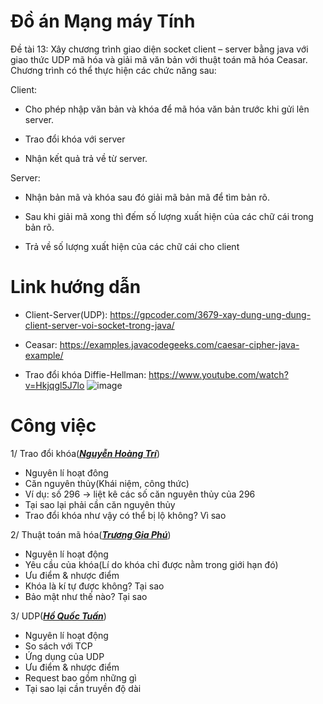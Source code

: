 # Đồ án Mạng máy Tính
Đề tài 13: Xây chương trình giao diện socket client – server bằng java với giao thức UDP mã hóa và giải mã văn bản với thuật toán mã hóa Ceasar. Chương trình có thể thực hiện các chức năng sau:

Client:

- Cho phép nhập văn bản và khóa để mã hóa văn bản trước khi gửi lên server.

- Trao đổi khóa với server

- Nhận kết quả trả về từ server.

Server:

- Nhận bản mã và khóa sau đó giải mã bản mã để tìm bản rõ.

- Sau khi giải mã xong thì đếm số lượng xuất hiện của các chữ cái trong bản rõ.

- Trả về số lượng xuất hiện của các chữ cái cho client


# Link hướng dẫn

- Client-Server(UDP): https://gpcoder.com/3679-xay-dung-ung-dung-client-server-voi-socket-trong-java/

- Ceasar: https://examples.javacodegeeks.com/caesar-cipher-java-example/

- Trao đổi khóa Diffie-Hellman: https://www.youtube.com/watch?v=Hkjqgl5J7lo
![image](https://user-images.githubusercontent.com/83626285/147381418-4226e208-21ef-4ccf-9b6b-bdcf1b0a2375.png)

 # Công việc
 
 1/ Trao đổi khóa(<b><i><u>Nguyễn Hoàng Trí</u></i></b>)
 - Nguyên lí hoạt đông
 - Căn nguyên thủy(Khái niệm, công thức)
 - Ví dụ: số 296 -> liệt kê các số căn nguyên thủy của 296
 - Tại sao lại phải cần căn nguyên thủy
 - Trao đổi khóa như vậy có thể bị lộ không? Vì sao
 
 2/ Thuật toán mã hóa(<b><i><u>Trương Gia Phú</u></i></b>)
 - Nguyên lí hoạt động
 - Yêu cầu của khóa(Lí do khóa chỉ được nằm trong giới hạn đó)
 - Ưu điểm & nhược điểm 
 - Khóa là kí tự được không? Tại sao
 - Bảo mật như thế nào? Tại sao
 
 3/ UDP(<b><i><u>Hồ Quốc Tuấn</u></i></b>)
 - Nguyên lí hoạt động
 - So sách với TCP
 - Ứng dụng của UDP
 - Ưu điểm & nhược điểm
 - Request bao gồm những gì
 - Tại sao lại cần truyền độ dài
